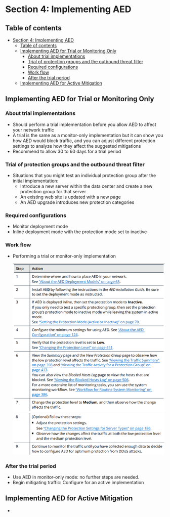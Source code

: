 # Section 4: Implementing AED

## Table of contents

- [Section 4: Implementing AED](#section-4-implementing-aed)
  - [Table of contents](#table-of-contents)
  - [Implementing AED for Trial or Monitoring Only](#implementing-aed-for-trial-or-monitoring-only)
    - [About trial implementations](#about-trial-implementations)
    - [Trial of protection groups and the outbound threat filter](#trial-of-protection-groups-and-the-outbound-threat-filter)
    - [Required configurations](#required-configurations)
    - [Work flow](#work-flow)
    - [After the trial period](#after-the-trial-period)
  - [Implementing AED for Active Mitigation](#implementing-aed-for-active-mitigation)



## Implementing AED for Trial or Monitoring Only

### About trial implementations

- Should perform a trial implementation before you allow AED to affect your network traffic
- A trial is the same as a monitor-only implementation but it can show you how AED would block traffic, and you can adjust different protection settings to analyze how they affect the suggested mitigations
- Recommend to allow 30 to 60 days for a trial period

### Trial of protection groups and the outbound threat filter

- Situations that you might test an individual protection group after the initial implementation:
  - Introduce a new server within the data center and create a new protection group for that server
  - An existing web site is updated with a new page
  - An AED upgrade introduces new protection categories

### Required configurations

- Monitor deployment mode
- Inline deployment mode with the protection mode set to inactive

### Work flow

- Performing a trial or monitor-only implementation

  ![](IMG/2023-07-02-01-00-52.png)
  ![](IMG/2023-07-02-01-01-07.png)

### After the trial period

- Use AED in monitor-only mode: no further steps are needed.
- Begin mitigating traffic: Configure for an active implementation


## Implementing AED for Active Mitigation

-